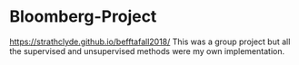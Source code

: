 # Bloomberg-Project
https://strathclyde.github.io/befftafall2018/
This was a group project but all the supervised and unsupervised methods were my own implementation.
